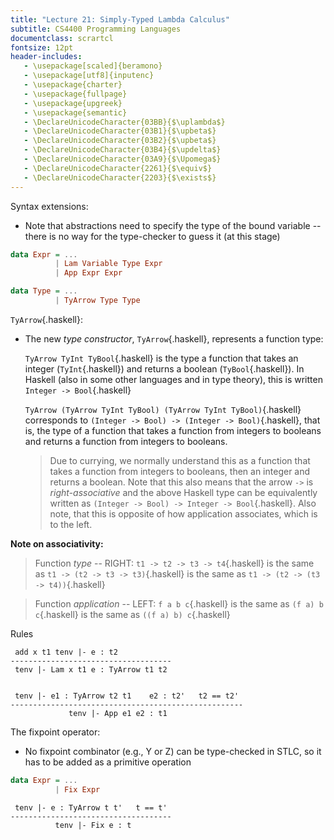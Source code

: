 ```yaml
---
title: "Lecture 21: Simply-Typed Lambda Calculus"
subtitle: CS4400 Programming Languages
documentclass: scrartcl
fontsize: 12pt
header-includes:
   - \usepackage[scaled]{beramono}
   - \usepackage[utf8]{inputenc}
   - \usepackage{charter}
   - \usepackage{fullpage}
   - \usepackage{upgreek}
   - \usepackage{semantic}
   - \DeclareUnicodeCharacter{03BB}{$\uplambda$}
   - \DeclareUnicodeCharacter{03B1}{$\upbeta$}
   - \DeclareUnicodeCharacter{03B2}{$\upbeta$}
   - \DeclareUnicodeCharacter{03B4}{$\updelta$}
   - \DeclareUnicodeCharacter{03A9}{$\Upomega$}
   - \DeclareUnicodeCharacter{2261}{$\equiv$}
   - \DeclareUnicodeCharacter{2203}{$\exists$}
---
```


Syntax extensions:

- Note that abstractions need to specify the type of the bound variable -- 
  there is no way for the type-checker to guess it (at this stage)

```haskell
data Expr = ...
          | Lam Variable Type Expr
          | App Expr Expr

data Type = ...
          | TyArrow Type Type
```

`TyArrow`{.haskell}:

- The new *type constructor*, `TyArrow`{.haskell}, represents a function type:

  `TyArrow TyInt TyBool`{.haskell} is the type a function that takes an integer (`TyInt`{.haskell}) and returns a boolean (`TyBool`{.haskell}). In Haskell (also in some other languages and in type theory), this is written `Integer -> Bool`{.haskell}

  `TyArrow (TyArrow TyInt TyBool) (TyArrow TyInt TyBool)`{.haskell} corresponds to `(Integer -> Bool) -> (Integer -> Bool)`{.haskell}, that is, the type of a function that takes a function from integers to booleans and returns a function from integers to booleans. 

  > Due to currying, we normally understand this as a function that takes a function from integers to booleans, then an integer and returns a boolean. Note that this also means that the arrow `->` is *right-associative* and the above Haskell type can be equivalently written as `(Integer -> Bool) -> Integer -> Bool`{.haskell}. Also note, that this is opposite of how application associates, which is to the left.

**Note on associativity:** 

> Function *type* -- RIGHT: `t1 -> t2 -> t3 -> t4`{.haskell} is the same as `t1 -> (t2 -> t3 -> t3)`{.haskell} is the same as `t1 -> (t2 -> (t3 -> t4))`{.haskell}

> Function *application* -- LEFT: `f a b c`{.haskell} is the same as `(f a) b c`{.haskell} is the same as `((f a) b) c`{.haskell}



Rules

```
 add x t1 tenv |- e : t2        
------------------------------------
 tenv |- Lam x t1 e : TyArrow t1 t2


 tenv |- e1 : TyArrow t2 t1    e2 : t2'   t2 == t2' 
----------------------------------------------------
             tenv |- App e1 e2 : t1

```

The fixpoint operator:

- No fixpoint combinator (e.g., Y or Z) can be type-checked in STLC, so it has to be added as a primitive operation

```haskell
data Expr = ...
          | Fix Expr

```

```
 tenv |- e : TyArrow t t'   t == t'
------------------------------------
          tenv |- Fix e : t

```


